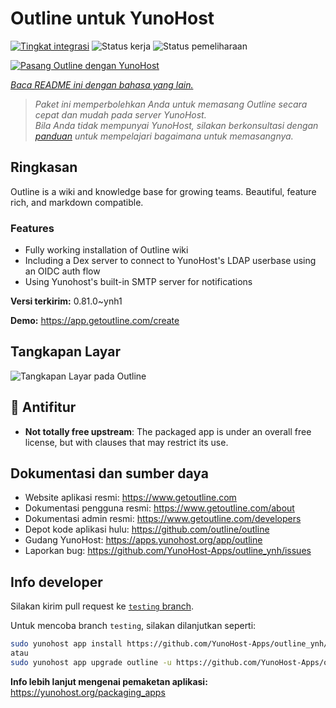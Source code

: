 <!--
N.B.: README ini dibuat secara otomatis oleh <https://github.com/YunoHost/apps/tree/master/tools/readme_generator>
Ini TIDAK boleh diedit dengan tangan.
-->

# Outline untuk YunoHost

[![Tingkat integrasi](https://apps.yunohost.org/badge/integration/outline)](https://ci-apps.yunohost.org/ci/apps/outline/)
![Status kerja](https://apps.yunohost.org/badge/state/outline)
![Status pemeliharaan](https://apps.yunohost.org/badge/maintained/outline)

[![Pasang Outline dengan YunoHost](https://install-app.yunohost.org/install-with-yunohost.svg)](https://install-app.yunohost.org/?app=outline)

*[Baca README ini dengan bahasa yang lain.](./ALL_README.md)*

> *Paket ini memperbolehkan Anda untuk memasang Outline secara cepat dan mudah pada server YunoHost.*  
> *Bila Anda tidak mempunyai YunoHost, silakan berkonsultasi dengan [panduan](https://yunohost.org/install) untuk mempelajari bagaimana untuk memasangnya.*

## Ringkasan

Outline is a wiki and knowledge base for growing teams. Beautiful, feature rich, and markdown compatible.

### Features

- Fully working installation of Outline wiki
- Including a Dex server to connect to YunoHost's LDAP userbase using an OIDC auth flow
- Using Yunohost's built-in SMTP server for notifications


**Versi terkirim:** 0.81.0~ynh1

**Demo:** <https://app.getoutline.com/create>

## Tangkapan Layar

![Tangkapan Layar pada Outline](./doc/screenshots/screenshot.png)

## :red_circle: Antifitur

- **Not totally free upstream**: The packaged app is under an overall free license, but with clauses that may restrict its use.

## Dokumentasi dan sumber daya

- Website aplikasi resmi: <https://www.getoutline.com>
- Dokumentasi pengguna resmi: <https://www.getoutline.com/about>
- Dokumentasi admin resmi: <https://www.getoutline.com/developers>
- Depot kode aplikasi hulu: <https://github.com/outline/outline>
- Gudang YunoHost: <https://apps.yunohost.org/app/outline>
- Laporkan bug: <https://github.com/YunoHost-Apps/outline_ynh/issues>

## Info developer

Silakan kirim pull request ke [`testing` branch](https://github.com/YunoHost-Apps/outline_ynh/tree/testing).

Untuk mencoba branch `testing`, silakan dilanjutkan seperti:

```bash
sudo yunohost app install https://github.com/YunoHost-Apps/outline_ynh/tree/testing --debug
atau
sudo yunohost app upgrade outline -u https://github.com/YunoHost-Apps/outline_ynh/tree/testing --debug
```

**Info lebih lanjut mengenai pemaketan aplikasi:** <https://yunohost.org/packaging_apps>
